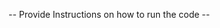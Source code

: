 -- Provide Instructions on how to run the code --

<!-- 1. Start a terminal
2. Change the working location of the terminal to the current directory (directory containing README.md)
3. Start a python server by typying "python -m http.server 8888"
4. Open the following URL in a browser (http://localhost:8888)
5. Please use Firefox or possibly Opera. Chrome may have slight issues with sorting of years. (known issue with chrome, confirmed in Gist) -->
